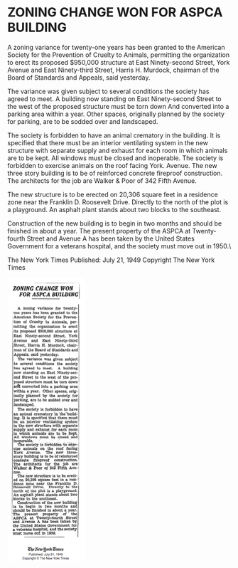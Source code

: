 ZONING CHANGE WON FOR ASPCA BUILDING
==
A zoning variance for twenty-one years has been granted to the American Society for the Prevention of Cruelty to Animals, permitting the organization to erect its proposed $950,000 structure at East Ninety-second Street, York Avenue and East Ninety-third Street, Harris H. Murdock, chairman of the Board of Standards and Appeals, said yesterday.

The variance was given subject to several conditions the society has agreed to meet. A building now standing on East Ninety-second Street to the west of the proposed structure must be torn down
And converted into a parking area within a year. Other spaces, originally planned by the society for
parking, are to be sodded over and landscaped.

The society is forbidden to have an animal crematory in the building. It is specified that there must
be an interior ventilating system in the new structure with separate supply and exhaust for each room
in which animals are to be kept. All windows must be closed and inoperable. The society is forbidden to exercise animals on the roof facing York. Avenue. The new three story building is to be of reinforced concrete fireproof construction. The architects for the job are Walker & Poor of 342 Fifth Avenue.

The new structure is to be erected on 20,306 square feet in a residence zone near the Franklin D. Roosevelt Drive. Directly to the north of the plot is a playground. An asphalt plant stands about two blocks to the southeast.

Construction of the new building is to begin in two months and should be finished in about a year.
The present property of the ASPCA at Twenty-fourth Street and Avenue A has been taken by the United States Government for a veterans hospital, and the society must move out in 1950.\

The New York Times
Published: July 21, 1949
Copyright The New York Times


![aspca1](../images/aspca1.png)
